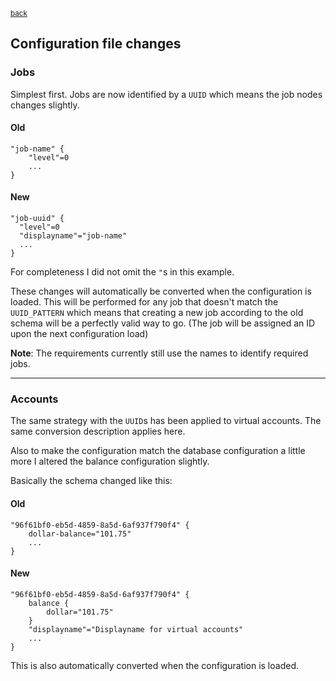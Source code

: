 <sub>[back](sql_proposal.md)</sub>

## Configuration file changes

### Jobs

Simplest first. Jobs are now identified by a ``UUID`` which means the job nodes changes slightly.

#### Old

```hocon
"job-name" {
	"level"=0
	...
}
```

#### New

```hocon
"job-uuid" {
  "level"=0
  "displayname"="job-name"
  ...
}
```

For completeness I did not omit the ``"``s in this example.

These changes will automatically be converted when the configuration is loaded. This will be performed for any job that doesn't match the ``UUID_PATTERN`` which means that creating a new job according to the old schema will be a perfectly valid way to go. (The job will be assigned an ID upon the next configuration load)

__Note__: The requirements currently still use the names to identify required jobs.

---

### Accounts

The same strategy with the ``UUID``s has been applied to virtual accounts. The same conversion description applies here.

Also to make the configuration match the database configuration a little more I altered the balance configuration slightly.

Basically the schema changed like this:

#### Old

```hocon
"96f61bf0-eb5d-4859-8a5d-6af937f790f4" {
    dollar-balance="101.75"
    ...
}
```

#### New

```hocon
"96f61bf0-eb5d-4859-8a5d-6af937f790f4" {
    balance {
        dollar="101.75"
    }
    "displayname"="Displayname for virtual accounts"
    ...
}
```

This is also automatically converted when the configuration is loaded.